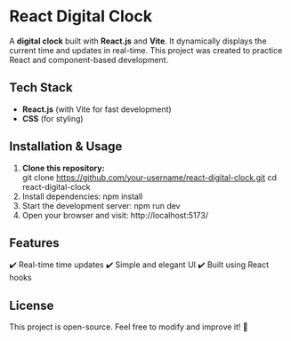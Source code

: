 # React Digital Clock  

A **digital clock** built with **React.js** and **Vite**. It dynamically displays the current time and updates in real-time. This project was created to practice React and component-based development.  

## Tech Stack  
- **React.js** (with Vite for fast development)  
- **CSS** (for styling)  

## Installation & Usage  
1. **Clone this repository:**  
   git clone https://github.com/your-username/react-digital-clock.git
   cd react-digital-clock
2. Install dependencies:
   npm install
3. Start the development server:
   npm run dev
4. Open your browser and visit:
   http://localhost:5173/


## Features
✔️ Real-time time updates
✔️ Simple and elegant UI
✔️ Built using React hooks

## License
This project is open-source. Feel free to modify and improve it! 🚀
